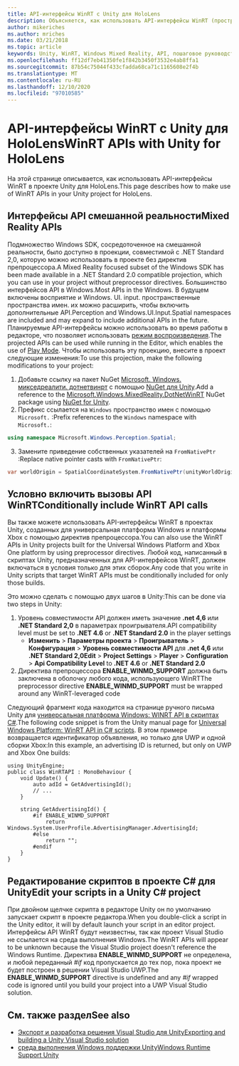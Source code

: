 ```yaml
---
title: API-интерфейсы WinRT с Unity для HoloLens
description: Объясняется, как использовать API-интерфейсы WinRT (пространство имен Windows) в проекте Unity для HoloLens.
author: mikeriches
ms.author: mriches
ms.date: 03/21/2018
ms.topic: article
keywords: Unity, WinRT, Windows Mixed Reality, API, пошаговое руководство, гарнитура смешанной реальности, гарнитура Windows Mixed Reality, гарнитура виртуальной реальности, интерфейсы API смешанной реальности
ms.openlocfilehash: ff12df7eb41350fe1f842b3450f3532e4ab8ffa1
ms.sourcegitcommit: 87b54c75044f433cfadda68ca71c1165608e2f4b
ms.translationtype: MT
ms.contentlocale: ru-RU
ms.lasthandoff: 12/10/2020
ms.locfileid: "97010585"
---
```

# <a name="winrt-apis-with-unity-for-hololens"></a><span data-ttu-id="74c6c-104">API-интерфейсы WinRT с Unity для HoloLens</span><span class="sxs-lookup"><span data-stu-id="74c6c-104">WinRT APIs with Unity for HoloLens</span></span>

<span data-ttu-id="74c6c-105">На этой странице описывается, как использовать API-интерфейсы WinRT в проекте Unity для HoloLens.</span><span class="sxs-lookup"><span data-stu-id="74c6c-105">This page describes how to make use of WinRT APIs in your Unity project for HoloLens.</span></span>

## <a name="mixed-reality-apis"></a><span data-ttu-id="74c6c-106">Интерфейсы API смешанной реальности</span><span class="sxs-lookup"><span data-stu-id="74c6c-106">Mixed Reality APIs</span></span>

<span data-ttu-id="74c6c-107">Подмножество Windows SDK, сосредоточенное на смешанной реальности, было доступно в проекции, совместимой с .NET Standard 2,0, которую можно использовать в проекте без директив препроцессора.</span><span class="sxs-lookup"><span data-stu-id="74c6c-107">A Mixed Reality focused subset of the Windows SDK has been made available in a .NET Standard 2.0 compatible projection, which you can use in your project without preprocessor directives.</span></span> <span data-ttu-id="74c6c-108">Большинство интерфейсов API в Windows.</span><span class="sxs-lookup"><span data-stu-id="74c6c-108">Most APIs in the Windows.</span></span> <span data-ttu-id="74c6c-109">В будущем включены восприятие и Windows. UI. input. пространственные пространства имен. их можно расширить, чтобы включить дополнительные API.</span><span class="sxs-lookup"><span data-stu-id="74c6c-109">Perception and Windows.UI.Input.Spatial namespaces are included and may expand to include additional APIs in the future.</span></span> <span data-ttu-id="74c6c-110">Планируемые API-интерфейсы можно использовать во время работы в редакторе, что позволяет использовать [режим воспроизведения](https://docs.microsoft.com//windows/mixed-reality/unity-play-mode).</span><span class="sxs-lookup"><span data-stu-id="74c6c-110">The projected APIs can be used while running in the Editor, which enables the use of [Play Mode](https://docs.microsoft.com//windows/mixed-reality/unity-play-mode).</span></span> <span data-ttu-id="74c6c-111">Чтобы использовать эту проекцию, внесите в проект следующие изменения:</span><span class="sxs-lookup"><span data-stu-id="74c6c-111">To use this projection, make the following modifications to your project:</span></span>

1) <span data-ttu-id="74c6c-112">Добавьте ссылку на пакет NuGet [Microsoft. Windows. микседреалити. дотнетвинрт](https://www.nuget.org/packages/Microsoft.Windows.MixedReality.DotNetWinRT) с помощью [NuGet для Unity](https://github.com/GlitchEnzo/NuGetForUnity).</span><span class="sxs-lookup"><span data-stu-id="74c6c-112">Add a reference to the [Microsoft.Windows.MixedReality.DotNetWinRT](https://www.nuget.org/packages/Microsoft.Windows.MixedReality.DotNetWinRT) NuGet package using [NuGet for Unity](https://github.com/GlitchEnzo/NuGetForUnity).</span></span>
2) <span data-ttu-id="74c6c-113">Префикс ссылается на `Windows` пространство имен с помощью `Microsoft.` :</span><span class="sxs-lookup"><span data-stu-id="74c6c-113">Prefix references to the `Windows` namespace with `Microsoft.`:</span></span>
```cs
using namespace Microsoft.Windows.Perception.Spatial;
```
3) <span data-ttu-id="74c6c-114">Замените приведение собственных указателей на `FromNativePtr` :</span><span class="sxs-lookup"><span data-stu-id="74c6c-114">Replace native pointer casts with `FromNativePtr`:</span></span>
```cs
var worldOrigin = SpatialCoordinateSystem.FromNativePtr(unityWorldOriginPtr);
```

## <a name="conditionally-include-winrt-api-calls"></a><span data-ttu-id="74c6c-115">Условно включить вызовы API WinRT</span><span class="sxs-lookup"><span data-stu-id="74c6c-115">Conditionally include WinRT API calls</span></span>

<span data-ttu-id="74c6c-116">Вы также можете использовать API-интерфейсы WinRT в проектах Unity, созданных для универсальная платформа Windows и платформы Xbox с помощью директив препроцессора.</span><span class="sxs-lookup"><span data-stu-id="74c6c-116">You can also use the WinRT APIs in Unity projects built for the Universal Windows Platform and Xbox One platform by using preprocessor directives.</span></span> <span data-ttu-id="74c6c-117">Любой код, написанный в скриптах Unity, предназначенных для API-интерфейсов WinRT, должен включаться в условия только для этих сборок.</span><span class="sxs-lookup"><span data-stu-id="74c6c-117">Any code that you write in Unity scripts that target WinRT APIs must be conditionally included for only those builds.</span></span> 

<span data-ttu-id="74c6c-118">Это можно сделать с помощью двух шагов в Unity:</span><span class="sxs-lookup"><span data-stu-id="74c6c-118">This can be done via two steps in Unity:</span></span>
1) <span data-ttu-id="74c6c-119">Уровень совместимости API должен иметь значение **.net 4,6** или **.NET Standard 2,0** в параметрах проигрывателя.</span><span class="sxs-lookup"><span data-stu-id="74c6c-119">API compatibility level must be set to **.NET 4.6** or **.NET Standard 2.0** in the player settings</span></span>
    - <span data-ttu-id="74c6c-120">**Изменить**  >  **Параметры проекта**  >  **Проигрыватель**  >  **Конфигурация**  >  **Уровень совместимости API** для **.net 4,6** или **.NET Standard 2,0**</span><span class="sxs-lookup"><span data-stu-id="74c6c-120">**Edit** > **Project Settings** > **Player** > **Configuration** > **Api Compatibility Level** to **.NET 4.6** or **.NET Standard 2.0**</span></span>
2) <span data-ttu-id="74c6c-121">Директива препроцессора **ENABLE_WINMD_SUPPORT** должна быть заключена в оболочку любого кода, использующего WinRT</span><span class="sxs-lookup"><span data-stu-id="74c6c-121">The preprocessor directive **ENABLE_WINMD_SUPPORT** must be wrapped around any WinRT-leveraged code</span></span>

<span data-ttu-id="74c6c-122">Следующий фрагмент кода находится на странице ручного письма Unity для [универсальная платформа Windows: WINRT API в скриптах C#](https://docs.unity3d.com/Manual/windowsstore-scripts.html).</span><span class="sxs-lookup"><span data-stu-id="74c6c-122">The following code snippet is from the Unity manual page for [Universal Windows Platform: WinRT API in C# scripts](https://docs.unity3d.com/Manual/windowsstore-scripts.html).</span></span> <span data-ttu-id="74c6c-123">В этом примере возвращается идентификатор объявления, но только для UWP и одной сборки Xbox:</span><span class="sxs-lookup"><span data-stu-id="74c6c-123">In this example, an advertising ID is returned, but only on UWP and Xbox One builds:</span></span>

```
using UnityEngine;
public class WinRTAPI : MonoBehaviour {
    void Update() {
        auto adId = GetAdvertisingId();
        // ...
    }

    string GetAdvertisingId() {
        #if ENABLE_WINMD_SUPPORT
            return Windows.System.UserProfile.AdvertisingManager.AdvertisingId;
        #else
            return "";
        #endif
    }
}
```

## <a name="edit-your-scripts-in-a-unity-c-project"></a><span data-ttu-id="74c6c-124">Редактирование скриптов в проекте C# для Unity</span><span class="sxs-lookup"><span data-stu-id="74c6c-124">Edit your scripts in a Unity C# project</span></span>

<span data-ttu-id="74c6c-125">При двойном щелчке скрипта в редакторе Unity он по умолчанию запускает скрипт в проекте редактора.</span><span class="sxs-lookup"><span data-stu-id="74c6c-125">When you double-click a script in the Unity editor, it will by default launch your script in an editor project.</span></span> <span data-ttu-id="74c6c-126">Интерфейсы API WinRT будут неизвестны, так как проект Visual Studio не ссылается на среда выполнения Windows.</span><span class="sxs-lookup"><span data-stu-id="74c6c-126">The WinRT APIs will appear to be unknown because the Visual Studio project doesn't reference the Windows Runtime.</span></span> <span data-ttu-id="74c6c-127">Директива **ENABLE_WINMD_SUPPORT** не определена, и любой переданный *#if* код пропускается до тех пор, пока проект не будет построен в решении Visual Studio UWP.</span><span class="sxs-lookup"><span data-stu-id="74c6c-127">The **ENABLE_WINMD_SUPPORT** directive is undefined and any *#if* wrapped code is ignored until you build your project into a UWP Visual Studio solution.</span></span>

## <a name="see-also"></a><span data-ttu-id="74c6c-128">См. также раздел</span><span class="sxs-lookup"><span data-stu-id="74c6c-128">See also</span></span>
* [<span data-ttu-id="74c6c-129">Экспорт и разработка решения Visual Studio для Unity</span><span class="sxs-lookup"><span data-stu-id="74c6c-129">Exporting and building a Unity Visual Studio solution</span></span>](exporting-and-building-a-unity-visual-studio-solution.md)
* [<span data-ttu-id="74c6c-130">среда выполнения Windows поддержки Unity</span><span class="sxs-lookup"><span data-stu-id="74c6c-130">Windows Runtime Support Unity</span></span>](https://docs.unity3d.com/Manual/IL2CPP-WindowsRuntimeSupport.html)
